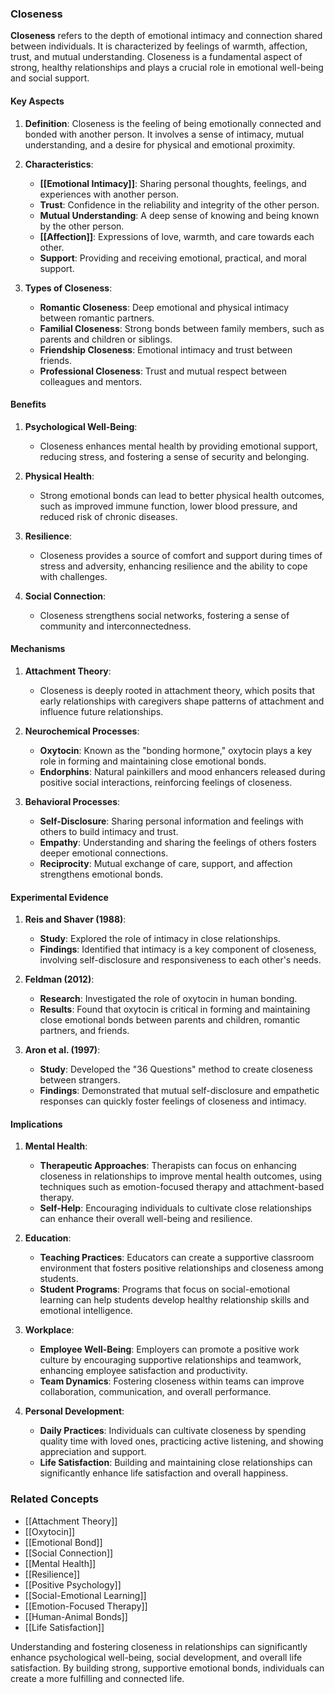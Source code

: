 ### Closeness

**Closeness** refers to the depth of emotional intimacy and connection shared between individuals. It is characterized by feelings of warmth, affection, trust, and mutual understanding. Closeness is a fundamental aspect of strong, healthy relationships and plays a crucial role in emotional well-being and social support.

#### Key Aspects

1. **Definition**:
   Closeness is the feeling of being emotionally connected and bonded with another person. It involves a sense of intimacy, mutual understanding, and a desire for physical and emotional proximity.

2. **Characteristics**:
   - **[[Emotional Intimacy]]**: Sharing personal thoughts, feelings, and experiences with another person.
   - **Trust**: Confidence in the reliability and integrity of the other person.
   - **Mutual Understanding**: A deep sense of knowing and being known by the other person.
   - **[[Affection]]**: Expressions of love, warmth, and care towards each other.
   - **Support**: Providing and receiving emotional, practical, and moral support.

3. **Types of Closeness**:
   - **Romantic Closeness**: Deep emotional and physical intimacy between romantic partners.
   - **Familial Closeness**: Strong bonds between family members, such as parents and children or siblings.
   - **Friendship Closeness**: Emotional intimacy and trust between friends.
   - **Professional Closeness**: Trust and mutual respect between colleagues and mentors.

#### Benefits

1. **Psychological Well-Being**:
   - Closeness enhances mental health by providing emotional support, reducing stress, and fostering a sense of security and belonging.

2. **Physical Health**:
   - Strong emotional bonds can lead to better physical health outcomes, such as improved immune function, lower blood pressure, and reduced risk of chronic diseases.

3. **Resilience**:
   - Closeness provides a source of comfort and support during times of stress and adversity, enhancing resilience and the ability to cope with challenges.

4. **Social Connection**:
   - Closeness strengthens social networks, fostering a sense of community and interconnectedness.

#### Mechanisms

1. **Attachment Theory**:
   - Closeness is deeply rooted in attachment theory, which posits that early relationships with caregivers shape patterns of attachment and influence future relationships.

2. **Neurochemical Processes**:
   - **Oxytocin**: Known as the "bonding hormone," oxytocin plays a key role in forming and maintaining close emotional bonds.
   - **Endorphins**: Natural painkillers and mood enhancers released during positive social interactions, reinforcing feelings of closeness.

3. **Behavioral Processes**:
   - **Self-Disclosure**: Sharing personal information and feelings with others to build intimacy and trust.
   - **Empathy**: Understanding and sharing the feelings of others fosters deeper emotional connections.
   - **Reciprocity**: Mutual exchange of care, support, and affection strengthens emotional bonds.

#### Experimental Evidence

1. **Reis and Shaver (1988)**:
   - **Study**: Explored the role of intimacy in close relationships.
   - **Findings**: Identified that intimacy is a key component of closeness, involving self-disclosure and responsiveness to each other's needs.

2. **Feldman (2012)**:
   - **Research**: Investigated the role of oxytocin in human bonding.
   - **Results**: Found that oxytocin is critical in forming and maintaining close emotional bonds between parents and children, romantic partners, and friends.

3. **Aron et al. (1997)**:
   - **Study**: Developed the "36 Questions" method to create closeness between strangers.
   - **Findings**: Demonstrated that mutual self-disclosure and empathetic responses can quickly foster feelings of closeness and intimacy.

#### Implications

1. **Mental Health**:
   - **Therapeutic Approaches**: Therapists can focus on enhancing closeness in relationships to improve mental health outcomes, using techniques such as emotion-focused therapy and attachment-based therapy.
   - **Self-Help**: Encouraging individuals to cultivate close relationships can enhance their overall well-being and resilience.

2. **Education**:
   - **Teaching Practices**: Educators can create a supportive classroom environment that fosters positive relationships and closeness among students.
   - **Student Programs**: Programs that focus on social-emotional learning can help students develop healthy relationship skills and emotional intelligence.

3. **Workplace**:
   - **Employee Well-Being**: Employers can promote a positive work culture by encouraging supportive relationships and teamwork, enhancing employee satisfaction and productivity.
   - **Team Dynamics**: Fostering closeness within teams can improve collaboration, communication, and overall performance.

4. **Personal Development**:
   - **Daily Practices**: Individuals can cultivate closeness by spending quality time with loved ones, practicing active listening, and showing appreciation and support.
   - **Life Satisfaction**: Building and maintaining close relationships can significantly enhance life satisfaction and overall happiness.

### Related Concepts

- [[Attachment Theory]]
- [[Oxytocin]]
- [[Emotional Bond]]
- [[Social Connection]]
- [[Mental Health]]
- [[Resilience]]
- [[Positive Psychology]]
- [[Social-Emotional Learning]]
- [[Emotion-Focused Therapy]]
- [[Human-Animal Bonds]]
- [[Life Satisfaction]]

Understanding and fostering closeness in relationships can significantly enhance psychological well-being, social development, and overall life satisfaction. By building strong, supportive emotional bonds, individuals can create a more fulfilling and connected life.
